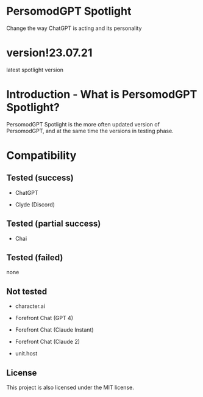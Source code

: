 # PersomodGPT Spotlight
Change the way ChatGPT is acting and its personality


# version!23.07.21
latest spotlight version

# Introduction - What is PersomodGPT Spotlight?
PersomodGPT Spotlight is the more often updated version of PersomodGPT, and at the same time the versions in testing phase.

# Compatibility
## Tested (success)

- ChatGPT

- Clyde (Discord)

## Tested (partial success)

- Chai

## Tested (failed)

none

## Not tested

- character.ai

- Forefront Chat (GPT 4)

- Forefront Chat (Claude Instant)

- Forefront Chat (Claude 2)

- unit.host

## License
This project is also licensed under the MIT license.
